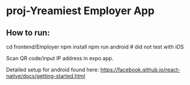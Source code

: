 # proj-Yreamiest Employer App

## How to run:

cd frontend/Employer
npm install
npm run android			# did not test with iOS

Scan QR code/input IP address in expo app. 

Detailed setup for android found here: https://facebook.github.io/react-native/docs/getting-started.html

